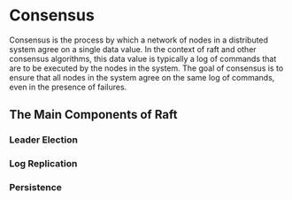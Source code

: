 # Consensus

Consensus is the process by which a network of nodes in a distributed system agree on a single data value. In the context of raft and other consensus algorithms, this data value is typically a log of commands that are to be executed by the nodes in the system. The goal of consensus is to ensure that all nodes in the system agree on the same log of commands, even in the presence of failures.

## The Main Components of Raft

### Leader Election

### Log Replication

### Persistence
